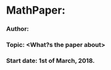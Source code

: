 # MathPaper: <The title of your paper>
### Author: <Your name and the name of your collaborators>
### Topic: <What?s the paper about>
### Start date: 1st of March, 2018.
